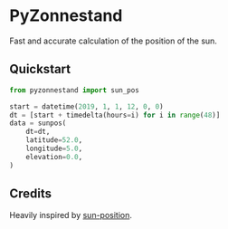 # PyZonnestand

Fast and accurate calculation of the position of the sun.

## Quickstart

```python
from pyzonnestand import sun_pos

start = datetime(2019, 1, 1, 12, 0, 0)
dt = [start + timedelta(hours=i) for i in range(48)]
data = sunpos(
    dt=dt,
    latitude=52.0,
    longitude=5.0,
    elevation=0.0,
)
```


## Credits

Heavily inspired by [sun-position](https://github.com/s-bear/sun-position).
